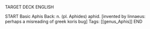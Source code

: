 TARGET DECK
ENGLISH

START
Basic
Aphis
Back: n. (pl. Aphides) aphid. [invented by linnaeus: perhaps a misreading of greek koris bug]
Tags: [[genus_Aphis]]
END
